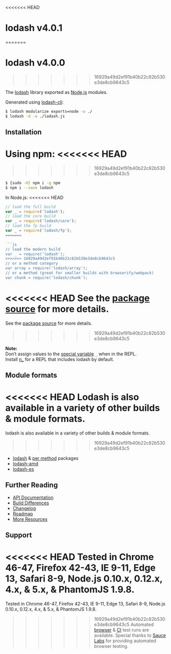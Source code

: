 <<<<<<< HEAD
# lodash v4.0.1
=======
# lodash v4.0.0
>>>>>>> 16929a49d2ef91b40b22c82b530e3de8cb9643c5

The [lodash](https://lodash.com/) library exported as [Node.js](https://nodejs.org/) modules.

Generated using [lodash-cli](https://www.npmjs.com/package/lodash-cli):
```bash
$ lodash modularize exports=node -o ./
$ lodash -d -o ./lodash.js
```

## Installation

Using npm:
<<<<<<< HEAD
=======

>>>>>>> 16929a49d2ef91b40b22c82b530e3de8cb9643c5
```bash
$ {sudo -H} npm i -g npm
$ npm i --save lodash
```

In Node.js:
<<<<<<< HEAD
```js
// load the full build
var _ = require('lodash');
// load the core build
var _ = require('lodash/core');
// load the fp build
var _ = require('lodash/fp');
=======

```js
// load the modern build
var _ = require('lodash');
>>>>>>> 16929a49d2ef91b40b22c82b530e3de8cb9643c5
// or a method category
var array = require('lodash/array');
// or a method (great for smaller builds with browserify/webpack)
var chunk = require('lodash/chunk');
```

<<<<<<< HEAD
See the [package source](https://github.com/lodash/lodash/tree/4.0.1-npm) for more details.
=======
See the [package source](https://github.com/lodash/lodash/tree/4.0.0-npm) for more details.
>>>>>>> 16929a49d2ef91b40b22c82b530e3de8cb9643c5

**Note:**<br>
Don’t assign values to the [special variable](http://nodejs.org/api/repl.html#repl_repl_features) `_` when in the REPL.<br>
Install [n_](https://www.npmjs.com/package/n_) for a REPL that includes lodash by default.

## Module formats

<<<<<<< HEAD
Lodash is also available in a variety of other builds & module formats.
=======
lodash is also available in a variety of other builds & module formats.
>>>>>>> 16929a49d2ef91b40b22c82b530e3de8cb9643c5

 * [lodash](https://www.npmjs.com/package/lodash) & [per method](https://www.npmjs.com/browse/keyword/lodash-modularized) packages
 * [lodash-amd](https://www.npmjs.com/package/lodash-amd)
 * [lodash-es](https://www.npmjs.com/package/lodash-es)

## Further Reading

  * [API Documentation](https://lodash.com/docs)
  * [Build Differences](https://github.com/lodash/lodash/wiki/Build-Differences)
  * [Changelog](https://github.com/lodash/lodash/wiki/Changelog)
  * [Roadmap](https://github.com/lodash/lodash/wiki/Roadmap)
  * [More Resources](https://github.com/lodash/lodash/wiki/Resources)

## Support

<<<<<<< HEAD
Tested in Chrome 46-47, Firefox 42-43, IE 9-11, Edge 13, Safari 8-9, Node.js 0.10.x, 0.12.x, 4.x, & 5.x, & PhantomJS 1.9.8.
=======
Tested in Chrome 46-47, Firefox 42-43, IE 9-11, Edge 13, Safari 8-9, Node.js 0.10.x, 0.12.x, 4.x, & 5.x, &amp; PhantomJS 1.9.8.
>>>>>>> 16929a49d2ef91b40b22c82b530e3de8cb9643c5
Automated [browser](https://saucelabs.com/u/lodash) & [CI](https://travis-ci.org/lodash/lodash/) test runs are available. Special thanks to [Sauce Labs](https://saucelabs.com/) for providing automated browser testing.

